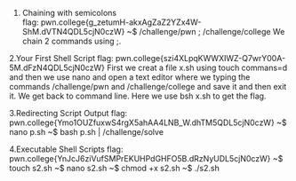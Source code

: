 1. Chaining with semicolons<br/>
flag: pwn.college{g_zetumH-akxAgZaZ2YZx4W-ShM.dVTN4QDL5cjN0czW}
~$  /challenge/pwn ; /challenge/college
We chain 2 commands using ;.

2.Your First Shell Script
flag: pwn.college{szi4XLpqKWWXIWZ-Q7wrY00A-5M.dFzN4QDL5cjN0czW}
First we creat a file x.sh using touch commans=d and then we use nano and open a text editor where we typing the commands /challenge/pwn and /challenge/college and save it and then exit it.
We get back to command line.
Here we use bsh x.sh to get the flag.

3.Redirecting Script Output
flag: pwn.college{Ymo1OUZfuxwS4rgX5ahAA4LNB_W.dhTM5QDL5cjN0czW}
~$ nano p.sh
~$ bash p.sh | /challenge/solve 

4.Executable Shell Scripts
flag: pwn.college{YnJcJ6ziVufSMPrEKUHPdGHFO5B.dRzNyUDL5cjN0czW}
~$ touch s2.sh
~$ nano s2.sh
~$ chmod +x s2.sh
~$ ./s2.sh
